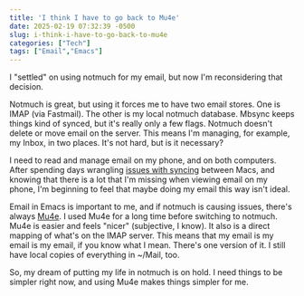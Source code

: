```yaml
---
title: 'I think I have to go back to Mu4e'
date: 2025-02-19 07:32:39 -0500
slug: i-think-i-have-to-go-back-to-mu4e
categories: ["Tech"]
tags: ["Email","Emacs"]
---
```


I "settled" on using notmuch for my email, but now I'm reconsidering that decision.

Notmuch is great, but using it forces me to have two email stores. One is IMAP (via Fastmail). The other is my local notmuch database. Mbsync keeps things kind of synced, but it's really only a few flags. Notmuch doesn't delete or move email on the server. This means I'm managing, for example, my Inbox, in two places. It's not hard, but is it necessary?

I need to read and manage email on my phone, and on both computers. After spending days wrangling [issues with syncing](https://baty.net/posts/2025/01/an-email-fiasco/) between Macs, and knowing that there is a lot that I'm missing when viewing email on my phone, I'm beginning to feel that maybe doing my email this way isn't ideal.

Email in Emacs is important to me, and if notmuch is causing issues, there's always [Mu4e](https://github.com/emacsmirror/mu4e). I used Mu4e for a long time before switching to notmuch. Mu4e is easier and feels "nicer" (subjective, I know). It also is a direct mapping of what's on the IMAP server. This means that my email is my email is my email, if you know what I mean. There's one version of it. I still have local copies of everything in ~/Mail, too.

So, my dream of putting my life in notmuch is on hold. I need things to be simpler right now, and using Mu4e makes things simpler for me.

